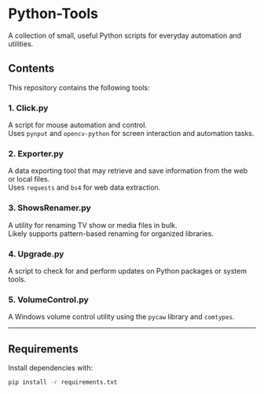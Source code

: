 # Python-Tools

A collection of small, useful Python scripts for everyday automation and utilities.

## Contents

This repository contains the following tools:

### 1. Click.py
A script for mouse automation and control.  
Uses `pynput` and `opencv-python` for screen interaction and automation tasks.

### 2. Exporter.py
A data exporting tool that may retrieve and save information from the web or local files.  
Uses `requests` and `bs4` for web data extraction.

### 3. ShowsRenamer.py
A utility for renaming TV show or media files in bulk.  
Likely supports pattern-based renaming for organized libraries.

### 4. Upgrade.py
A script to check for and perform updates on Python packages or system tools.

### 5. VolumeControl.py
A Windows volume control utility using the `pycaw` library and `comtypes`.

---

## Requirements

Install dependencies with:

```bash
pip install -r requirements.txt